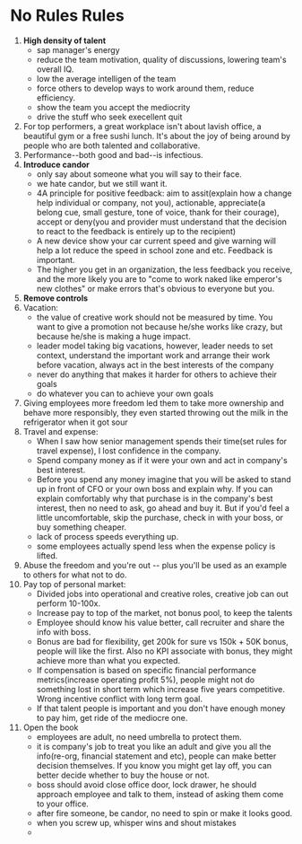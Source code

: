 # No Rules Rules

1. **High density of talent**
    - sap manager's energy
    - reduce the team motivation, quality of discussions, lowering team's overall IQ. 
    - low the average intelligen of the team
    - force others to develop ways to work around them, reduce efficiency.
    - show the team you accept the mediocrity
    - drive the stuff who seek execellent quit
2. For top performers, a great workplace isn't about lavish office, a beautiful gym or a free sushi lunch. It's about the joy of being around by people who are both talented and collaborative.
3. Performance--both good and bad--is infectious. 
4. **Introduce candor**
    - only say about someone what you will say to their face. 
    - we hate candor, but we still want it. 
    - 4A principle for positive feedback: aim to assit(explain how a change help individual or company, not you), actionable, appreciate(a belong cue, small gesture, tone of voice, thank for their courage), accept or deny(you and provider must understand that the decision to react to the feedback is entirely up to the recipient)
    - A new device show your car current speed and give warning will help a lot reduce the speed in school zone and etc. Feedback is important.
    - The higher you get in an organization, the less feedback you receive, and the more likely you are to "come to work naked like emperor's new clothes" or make errors that's obvious to everyone but you. 
6. **Remove controls**
7. Vacation:
    - the value of creative work should not be measured by time. You want to give a promotion not because he/she works like crazy, but because he/she is making a huge impact. 
    - leader model taking big vacations, however, leader needs to set context, understand the important work and arrange their work before vacation, always act in the best interests of the company
    - never do anything that makes it harder for others to achieve their goals
    - do whatever you can to achieve your own goals
8. Giving employees more freedom led them to take more ownership and behave more responsibly, they even started throwing out the milk in the refrigerator when it got sour
9. Travel and expense:
    - When I saw how senior management spends their time(set rules for travel expense), I lost confidence in the company. 
    - Spend company money as if it were your own and act in company's best interest.
    - Before you spend any money imagine that you will be asked to stand up in front of CFO or your own boss and explain why. If you can explain comfortably why that purchase is in the company's best interest, then no need to ask, go ahead and buy it. But if you'd feel a little uncomfortable, skip the purchase, check in with your boss, or buy something cheaper. 
    - lack of process speeds everything up.
    - some employees actually spend less when the expense policy is lifted. 
10. Abuse the freedom and you're out -- plus you'll be used as an example to others for what not to do.
11. Pay top of personal market:
    - Divided jobs into operational and creative roles, creative job can out perform 10-100x.
    - Increase pay to top of the market, not bonus pool, to keep the talents 
    - Employee should know his value better, call recruiter and share the info with boss.
    - Bonus are bad for flexibility, get 200k for sure vs 150k + 50K bonus, people will like the first. Also no KPI associate with bonus, they might achieve more than what you expected.
    - If compensation is based on specific financial performance metrics(increase operating profit 5%), people might not do something lost in short term which increase five years competitive. Wrong incentive conflict with long term goal. 
    - If that talent people is important and you don't have enough money to pay him, get ride of the mediocre one.
12. Open the book 
    - employees are adult, no need umbrella to protect them.
    - it is company's job to treat you like an adult and give you all the info(re-org, financial statement and etc), people can make better decision themselves. If you know you might get lay off, you can better decide whether to buy the house or not. 
    - boss should avoid close office door, lock drawer, he should approach employee and talk to them, instead of asking them come to your office. 
    - after fire someone, be candor, no need to spin or make it looks good. 
    - when you screw up, whisper wins and shout mistakes
    - 
